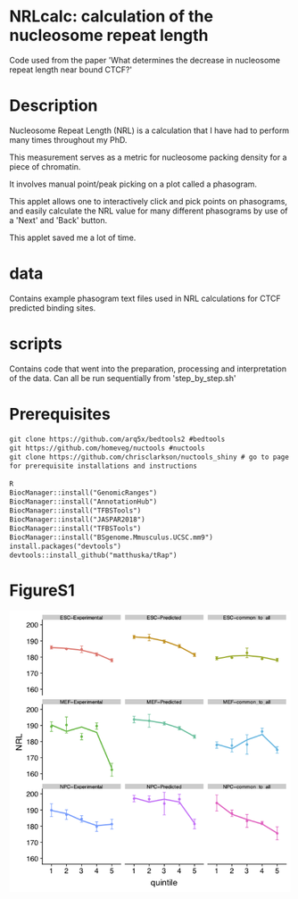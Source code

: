 # NRLcalc: calculation of the nucleosome repeat length

Code used from the paper 'What determines the decrease in nucleosome repeat length near bound CTCF?'

# Description
Nucleosome Repeat Length (NRL) is a calculation that I have had to perform many times throughout my PhD.

This measurement serves as a metric for nucleosome packing density for a piece of chromatin.

It involves manual point/peak picking on a plot called a phasogram.

This applet allows one to interactively click and pick points on phasograms, and easily calculate the NRL value for many different phasograms by use of a 'Next' and 'Back' button.

This applet saved me a lot of time.


# data
Contains example phasogram text files used in NRL calculations for CTCF predicted binding sites.

# scripts
Contains code that went into the preparation, processing and interpretation of the data. Can all be run sequentially from 'step_by_step.sh'

# Prerequisites

```
git clone https://github.com/arq5x/bedtools2 #bedtools
git https://github.com/homeveg/nuctools #nuctools
git clone https://github.com/chrisclarkson/nuctools_shiny # go to page for prerequisite installations and instructions

R
BiocManager::install("GenomicRanges")
BiocManager::install("AnnotationHub")
BiocManager::install("TFBSTools")
BiocManager::install("JASPAR2018")
BiocManager::install("TFBSTools")
BiocManager::install("BSgenome.Mmusculus.UCSC.mm9") 
install.packages("devtools")
devtools::install_github("matthuska/tRap")
```

# FigureS1
![embed](https://github.com/chrisclarkson/pics/blob/master/FigureS1.png)
